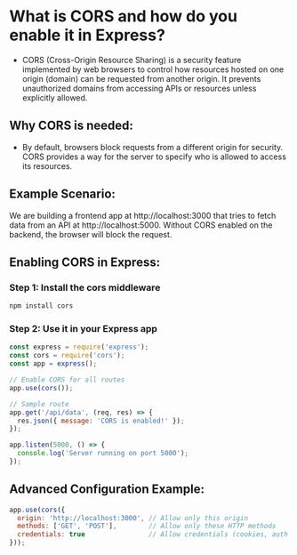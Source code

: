 # What is CORS and how do you enable it in Express?

- CORS (Cross-Origin Resource Sharing) is a security feature implemented by web browsers to control how resources hosted on one origin (domain) can be requested from another origin. It prevents unauthorized domains from accessing APIs or resources unless explicitly allowed.

## Why CORS is needed:
- By default, browsers block requests from a different origin for security. CORS provides a way for the server to specify who is allowed to access its resources.

## Example Scenario:
We are building a frontend app at http://localhost:3000 that tries to fetch data from an API at http://localhost:5000. Without CORS enabled on the backend, the browser will block the request.

## Enabling CORS in Express:
### Step 1: Install the cors middleware
```bash
npm install cors
```
### Step 2: Use it in your Express app
```javascript
const express = require('express');
const cors = require('cors');
const app = express();

// Enable CORS for all routes
app.use(cors());

// Sample route
app.get('/api/data', (req, res) => {
  res.json({ message: 'CORS is enabled!' });
});

app.listen(5000, () => {
  console.log('Server running on port 5000');
});
```
## Advanced Configuration Example:
```javascript
app.use(cors({
  origin: 'http://localhost:3000', // Allow only this origin
  methods: ['GET', 'POST'],        // Allow only these HTTP methods
  credentials: true                // Allow credentials (cookies, auth headers)
}));
```